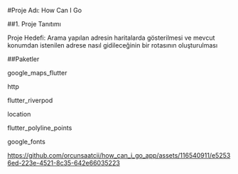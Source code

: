 #Proje Adı: How Can I Go 

 

##1. Proje Tanıtımı 

Proje Hedefi: Arama yapılan adresin haritalarda gösterilmesi ve mevcut konumdan istenilen adrese nasıl gidileceğinin bir rotasının oluşturulması 

 

##Paketler 

google_maps_flutter 

http 

flutter_riverpod 

location 

flutter_polyline_points  

google_fonts 


https://github.com/orcunsaatcii/how_can_i_go_app/assets/116540911/e52536ed-223e-4521-8c35-642e66035223

